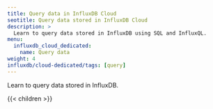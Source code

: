```yaml
---
title: Query data in InfluxDB Cloud
seotitle: Query data stored in InfluxDB Cloud
description: >
  Learn to query data stored in InfluxDB using SQL and InfluxQL.
menu:
  influxdb_cloud_dedicated:
    name: Query data
weight: 4
influxdb/cloud-dedicated/tags: [query]
---
```


Learn to query data stored in InfluxDB.

{{< children >}}
